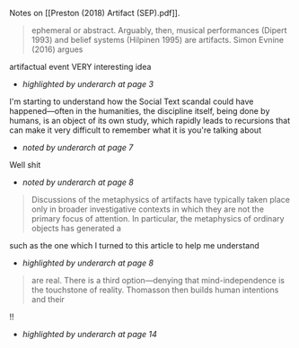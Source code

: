 Notes on [[Preston (2018) Artifact (SEP).pdf]].



> ephemeral or abstract. Arguably, then, musical performances (Dipert 1993) and belief systems (Hilpinen 1995) are artifacts. Simon Evnine (2016) argues

artifactual event VERY interesting idea
* *highlighted by underarch at page 3*


I'm starting to understand how the Social Text scandal could have happened—often in the humanities, the discipline itself, being done by humans, is an object of its own study, which rapidly leads to recursions that can make it very difficult to remember what it is you're talking about
* *noted by underarch at page 7*


Well shit
* *noted by underarch at page 8*


> Discussions of the metaphysics of artifacts have typically taken place only in broader investigative contexts in which they are not the primary focus of attention. In particular, the metaphysics of ordinary objects has generated a

such as the one which I turned to this article to help me understand
* *highlighted by underarch at page 8*


> are real. There is a third option—denying that mind-independence is the touchstone of reality. Thomasson then builds human intentions and their

!!
* *highlighted by underarch at page 14*
